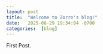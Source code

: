 ```yaml
---
layout: post
title:  "Welcome to Zorro's blog!"
date:   2025-08-29 19:34:04 -0700
categories:  [blog]
---
```


First Post. 

